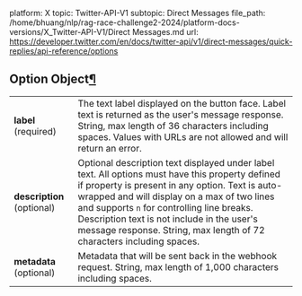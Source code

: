 platform: X
topic: Twitter-API-V1
subtopic: Direct Messages
file_path: /home/bhuang/nlp/rag-race-challenge2-2024/platform-docs-versions/X_Twitter-API-V1/Direct Messages.md
url: https://developer.twitter.com/en/docs/twitter-api/v1/direct-messages/quick-replies/api-reference/options

## Option Object[¶](#option-object "Permalink to this headline")

|     |     |
| --- | --- |
| **label** (required) | The text label displayed on the button face. Label text is returned as the user's message response. String, max length of 36 characters including spaces. Values with URLs are not allowed and will return an error. |
| **description** (optional) | Optional description text displayed under label text. All options must have this property defined if property is present in any option. Text is auto-wrapped and will display on a max of two lines and supports `n` for controlling line breaks. Description text is not include in the user's message response. String, max length of 72 characters including spaces. |
| **metadata** (optional) | Metadata that will be sent back in the webhook request. String, max length of 1,000 characters including spaces. |